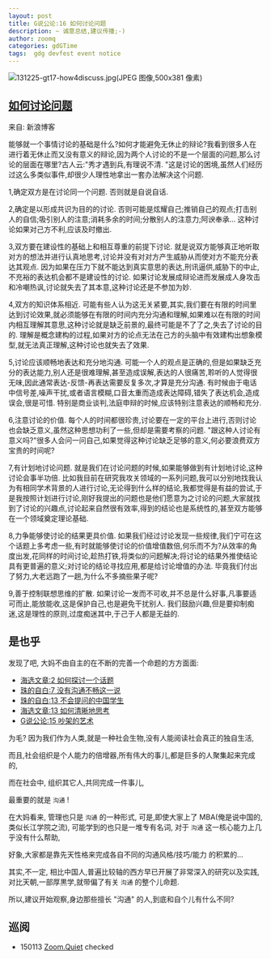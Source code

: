 ```yaml
---
layout: post
title: G说公论:16 如何讨论问题
description: ~ 诚意总结,建议传播;-)
author: zoomq
categories: gdGTime
tags:  gdg devfest event notice
---
```



![131225-gt17-how4discuss.jpg(JPEG 图像,500x381 像素)](http://0.zoomquiet.top/ZHGDG/wechat/131225-gt17-how4discuss.jpg)

## [如何讨论问题](http://blog.sina.com.cn/s/blog_3f0fda9b0102e36v.html)

来自: 新浪博客

能够就一个事情讨论的基础是什么?如何才能避免无休止的辩论?我看到很多人在进行着无休止而又没有意义的辩论,因为两个人讨论的不是一个层面的问题,那么讨论的层面在哪里?古人云:"秀才遇到兵,有理说不清. "这是讨论的困境,虽然人们经历过这么多类似事件,却很少人理性地拿出一套办法解决这个问题. 

1,确定双方是在讨论同一个问题. 否则就是自说自话. 

2,确定是以形成共识为目的的讨论. 否则可能是炫耀自己;推销自己的观点;打击别人的自信;吸引别人的注意;消耗多余的时间;分散别人的注意力;阿谀奉承... 这种讨论如果对己方不利,应该及时撤出. 

3,双方要在建设性的基础上和相互尊重的前提下讨论. 就是说双方能够真正地听取对方的想法并进行认真地思考,讨论并没有对对方产生威胁从而使对方不能充分表达其观点. 因为如果在压力下就不能达到真实意思的表达,刑讯逼供,威胁下的中止,不充裕的表达机会都不是建设性的讨论. 如果讨论发展成辩论进而发展成人身攻击和冷嘲热讽,讨论就失去了其本意,这种讨论还是不参加为妙. 

<!--more-->

4,双方的知识体系相近. 可能有些人认为这无关紧要,其实,我们要在有限的时间里达到讨论效果,就必须能够在有限的时间内充分沟通和理解,如果难以在有限的时间内相互理解其意思,这种讨论就是缺乏前景的,最终可能是不了了之,失去了讨论的目的. 理解是概念建构的过程,如果对方的论点无法在己方的头脑中有效建构出想象模型,就无法真正理解,这种讨论也就失去了效果. 

5,讨论应该顺畅地表达和充分地沟通. 可能一个人的观点是正确的,但是如果缺乏充分的表达能力,别人还是很难理解,甚至造成误解,表达的人很痛苦,聆听的人觉得很无味,因此通常表达-反馈-再表达需要反复多次,才算是充分沟通. 有时候由于电话中信号差,噪声干扰,或者语言模糊,口音太重而造成表达障碍,错失了表达机会,造成误会,很是可惜. 特别是商业谈判,法庭申辩的时候,应该特别注意表达的顺畅和充分. 

6,注意讨论的价值. 每个人的时间都很珍贵,讨论要在一定的平台上进行,否则讨论也会缺乏意义,虽然这种思想功利了一些,但却是需要考察的问题. "跟这种人讨论有意义吗?"很多人会问一问自己,如果觉得这种讨论缺乏足够的意义,何必要浪费双方宝贵的时间呢?

7,有计划地讨论问题. 就是我们在讨论问题的时候,如果能够做到有计划地讨论,这种讨论会事半功倍. 比如我目前在研究我攻关领域的一系列问题,我可以分别地找我认为有相同学术背景的人进行讨论,无论得到什么样的结论,我都觉得是有益的尝试,于是我按照计划进行讨论,刚好我提出的问题也是他们愿意为之讨论的问题,大家就找到了讨论的兴趣点,讨论起来自然很有效率,得到的结论也是系统性的,甚至双方能够在一个领域奠定理论基础. 

8,力争能够使讨论的结果更具价值. 如果我们经过讨论发现一些规律,我们宁可在这个话题上多考虑一些,有时就能够使讨论的价值增值数倍,何乐而不为?从效率的角度出发,花同样的时间讨论,趁热打铁,将类似的问题解决;将讨论的结果外推使结论具有更普遍的意义;对讨论的结论寻找应用,都是给讨论增值的办法. 毕竟我们付出了努力,大老远跑了一趟,为什么不多摘些果子呢?

9,善于控制联想思维的扩散. 如果讨论一发而不可收,并不总是什么好事,凡事要适可而止,能放能收,这是保护自己,也是避免干扰别人. 我们鼓励兴趣,但是要抑制痴迷,这是理性的原则,过度痴迷其中,于己于人都是无益的. 


## 是也乎

发现了吧, 大妈不由自主的在不断的完善一个命题的方方面面:

- [海选文章:2 如何探讨一个话题](http://zhgdg.gitcafe.com/2013-08/hd2-how2discuss/)
- [珠的自白:7 没有沟通不畅这一说](http://zhgdg.gitcafe.com/2013-10/dm7-communication/)
- [珠的自白:13 不会提问的中国学生](http://zhgdg.gitcafe.com/2013-12/dm13-ask-problem/)
- [海选文章:13 如何清晰地思考](http://zhgdg.gitcafe.com/2013-11/hd13-how2think_focus/)
- [G说公论:15 吵架的艺术](http://zhgdg.gitcafe.com/2013-12/gt15-how2fight/)


为毛? 因为我们作为人类,就是一种社会生物,没有人能阅读社会真正的独自生活,

而且,社会组织是个人能力的倍增器,所有伟大的事儿,都是巨多的人聚集起来完成的,

而在社会中, 组织其它人,共同完成一件事儿,

最重要的就是 `沟通` !

在大妈看来, 管理也只是 `沟通` 的一种形式,
可是,即使大家上了 MBA(俺是说中国的,类似长江学院之流), 可能学到的也只是一堆专有名词,
对于 `沟通` 这一核心能力上几乎没有什么帮助,

好象,大家都是靠先天性格来完成各自不同的沟通风格/技巧/能力 的积累的...

其实,不一定, 相比中国人,普遍比较轴的西方早已开展了非常深入的研究以及实践,
对比天朝,一部厚黒学,就带偏了有关 `沟通` 的整个儿命题.

所以,建议开始观察,身边那些擅长 "沟通" 的人,到底和自个儿有什么不同?






## 巡阅
- 150113 [Zoom.Quiet](http://zoomquiet.io/) checked




